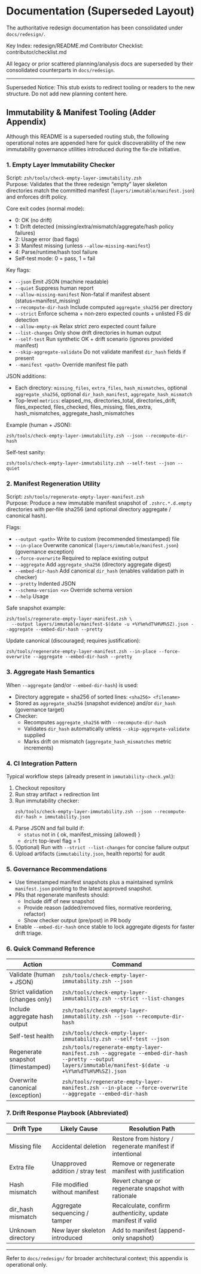 # Documentation (Superseded Layout)

The authoritative redesign documentation has been consolidated under `docs/redesign/`.

Key Index: redesign/README.md
Contributor Checklist: contributor/checklist.md

All legacy or prior scattered planning/analysis docs are superseded by their consolidated counterparts in `docs/redesign`.

---
Superseded Notice: This stub exists to redirect tooling or readers to the new structure. Do not add new planning content here.

## Immutability & Manifest Tooling (Adder Appendix)

Although this README is a superseded routing stub, the following operational notes are appended here for quick discoverability of the new immutability governance utilities introduced during the fix‑zle initiative.

### 1. Empty Layer Immutability Checker

Script: `zsh/tools/check-empty-layer-immutability.zsh`  
Purpose: Validates that the three redesign “empty” layer skeleton directories match the committed manifest (`layers/immutable/manifest.json`) and enforces drift policy.

Core exit codes (normal mode):
- 0: OK (no drift)
- 1: Drift detected (missing/extra/mismatch/aggregate/hash policy failures)
- 2: Usage error (bad flags)
- 3: Manifest missing (unless `--allow-missing-manifest`)
- 4: Parse/runtime/hash tool failure
- Self-test mode: 0 = pass, 1 = fail

Key flags:
- `--json`                       Emit JSON (machine readable)
- `--quiet`                      Suppress human report
- `--allow-missing-manifest`     Non-fatal if manifest absent (status=manifest_missing)
- `--recompute-dir-hash`         Include computed `aggregate_sha256` per directory
- `--strict`                     Enforce schema + non‑zero expected counts + unlisted FS dir detection
- `--allow-empty-ok`             Relax strict zero expected count failure
- `--list-changes`               Only show drift directories in human output
- `--self-test`                  Run synthetic OK + drift scenario (ignores provided manifest)
- `--skip-aggregate-validate`    Do not validate manifest `dir_hash` fields if present
- `--manifest <path>`            Override manifest file path

JSON additions:
- Each directory: `missing_files`, `extra_files`, `hash_mismatches`, optional `aggregate_sha256`, optional `dir_hash_manifest`, `aggregate_hash_mismatch`
- Top-level `metrics`: elapsed_ms, directories_total, directories_drift, files_expected, files_checked, files_missing, files_extra, hash_mismatches, aggregate_hash_mismatches

Example (human + JSON):
```
zsh/tools/check-empty-layer-immutability.zsh --json --recompute-dir-hash
```

Self-test sanity:
```
zsh/tools/check-empty-layer-immutability.zsh --self-test --json --quiet
```

### 2. Manifest Regeneration Utility

Script: `zsh/tools/regenerate-empty-layer-manifest.zsh`  
Purpose: Produce a new immutable manifest snapshot of `.zshrc.*.d.empty` directories with per‑file sha256 (and optional directory aggregate / canonical hash).

Flags:
- `--output <path>`            Write to custom (recommended timestamped) file
- `--in-place`                 Overwrite canonical (`layers/immutable/manifest.json`) (governance exception)
- `--force-overwrite`          Required to replace existing output
- `--aggregate`                Add `aggregate_sha256` (directory aggregate digest)
- `--embed-dir-hash`           Add canonical `dir_hash` (enables validation path in checker)
- `--pretty`                   Indented JSON
- `--schema-version <v>`       Override schema version
- `--help`                     Usage

Safe snapshot example:
```
zsh/tools/regenerate-empty-layer-manifest.zsh \
  --output layers/immutable/manifest-$(date -u +%Y%m%dT%H%M%SZ).json --aggregate --embed-dir-hash --pretty
```

Update canonical (discouraged; requires justification):
```
zsh/tools/regenerate-empty-layer-manifest.zsh --in-place --force-overwrite --aggregate --embed-dir-hash --pretty
```

### 3. Aggregate Hash Semantics

When `--aggregate` (and/or `--embed-dir-hash`) is used:
- Directory aggregate = sha256 of sorted lines: `<sha256> <filename>`
- Stored as `aggregate_sha256` (snapshot evidence) and/or `dir_hash` (governance target)
- Checker:
  - Recomputes `aggregate_sha256` with `--recompute-dir-hash`
  - Validates `dir_hash` automatically unless `--skip-aggregate-validate` supplied
  - Marks drift on mismatch (`aggregate_hash_mismatches` metric increments)

### 4. CI Integration Pattern

Typical workflow steps (already present in `immutability-check.yml`):
1. Checkout repository
2. Run stray artifact + redirection lint
3. Run immutability checker:
   ```
   zsh/tools/check-empty-layer-immutability.zsh --json --recompute-dir-hash > immutability.json
   ```
4. Parse JSON and fail build if:
   - `status` not in { ok, manifest_missing (allowed) }
   - `drift` top-level flag = 1
5. (Optional) Run with `--strict --list-changes` for concise failure output
6. Upload artifacts (`immutability.json`, health reports) for audit

### 5. Governance Recommendations

- Use timestamped manifest snapshots plus a maintained symlink `manifest.json` pointing to the latest approved snapshot.
- PRs that regenerate manifests should:
  - Include diff of new snapshot
  - Provide reason (added/removed files, normative reordering, refactor)
  - Show checker output (pre/post) in PR body
- Enable `--embed-dir-hash` once stable to lock aggregate digests for faster drift triage.

### 6. Quick Command Reference

| Action                                   | Command |
|------------------------------------------|---------|
| Validate (human + JSON)                  | `zsh/tools/check-empty-layer-immutability.zsh --json` |
| Strict validation (changes only)         | `zsh/tools/check-empty-layer-immutability.zsh --strict --list-changes` |
| Include aggregate hash output            | `zsh/tools/check-empty-layer-immutability.zsh --json --recompute-dir-hash` |
| Self-test health                         | `zsh/tools/check-empty-layer-immutability.zsh --self-test --json` |
| Regenerate snapshot (timestamped)        | `zsh/tools/regenerate-empty-layer-manifest.zsh --aggregate --embed-dir-hash --pretty --output layers/immutable/manifest-$(date -u +%Y%m%dT%H%M%SZ).json` |
| Overwrite canonical (exception)          | `zsh/tools/regenerate-empty-layer-manifest.zsh --in-place --force-overwrite --aggregate --embed-dir-hash` |

### 7. Drift Response Playbook (Abbreviated)

| Drift Type          | Likely Cause                     | Resolution Path |
|---------------------|----------------------------------|-----------------|
| Missing file        | Accidental deletion              | Restore from history / regenerate manifest if intentional |
| Extra file          | Unapproved addition / stray test | Remove or regenerate manifest with justification |
| Hash mismatch       | File modified without manifest   | Revert change or regenerate snapshot with rationale |
| dir_hash mismatch   | Aggregate sequencing / tamper    | Recalculate, confirm authenticity, update manifest if valid |
| Unknown directory   | New layer skeleton introduced    | Add to manifest (append-only snapshot) |

---

Refer to `docs/redesign/` for broader architectural context; this appendix is operational only.
